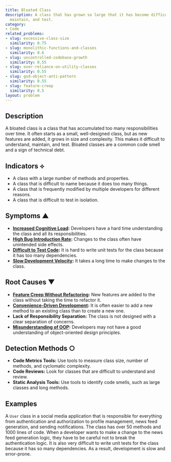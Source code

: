 ```yaml
---
title: Bloated Class
description: A class that has grown so large that it has become difficult to understand,
  maintain, and test.
category:
- Code
related_problems:
- slug: excessive-class-size
  similarity: 0.75
- slug: monolithic-functions-and-classes
  similarity: 0.6
- slug: uncontrolled-codebase-growth
  similarity: 0.55
- slug: over-reliance-on-utility-classes
  similarity: 0.55
- slug: god-object-anti-pattern
  similarity: 0.55
- slug: feature-creep
  similarity: 0.5
layout: problem
---
```


## Description
A bloated class is a class that has accumulated too many responsibilities over time. It often starts as a small, well-designed class, but as new features are added, it grows in size and complexity. This makes it difficult to understand, maintain, and test. Bloated classes are a common code smell and a sign of technical debt.

## Indicators ⟡
- A class with a large number of methods and properties.
- A class that is difficult to name because it does too many things.
- A class that is frequently modified by multiple developers for different reasons.
- A class that is difficult to test in isolation.

## Symptoms ▲
- **[Increased Cognitive Load](increased-cognitive-load.md):** Developers have a hard time understanding the class and all its responsibilities.
- **[High Bug Introduction Rate](high-bug-introduction-rate.md):** Changes to the class often have unintended side effects.
- **[Difficult to Test Code](difficult-to-test-code.md):** It is hard to write unit tests for the class because it has too many dependencies.
- **[Slow Development Velocity](slow-development-velocity.md):** It takes a long time to make changes to the class.

## Root Causes ▼
- **[Feature Creep Without Refactoring](feature-creep-without-refactoring.md):** New features are added to the class without taking the time to refactor it.
- **[Convenience-Driven Development](convenience-driven-development.md):** It is often easier to add a new method to an existing class than to create a new one.
- **Lack of Responsibility Separation:** The class is not designed with a clear separation of concerns.
- **[Misunderstanding of OOP](misunderstanding-of-oop.md):** Developers may not have a good understanding of object-oriented design principles.

## Detection Methods ○
- **Code Metrics Tools:** Use tools to measure class size, number of methods, and cyclomatic complexity.
- **Code Reviews:** Look for classes that are difficult to understand and review.
- **Static Analysis Tools:** Use tools to identify code smells, such as large classes and long methods.

## Examples
A `User` class in a social media application that is responsible for everything from authentication and authorization to profile management, news feed generation, and sending notifications. The class has over 50 methods and 1000 lines of code. When a developer wants to make a change to the news feed generation logic, they have to be careful not to break the authentication logic. It is also very difficult to write unit tests for the class because it has so many dependencies. As a result, development is slow and error-prone.
